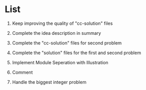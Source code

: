List
====

1. Keep improving the quality of "cc-solution" files

2. Complete the idea description in summary

3. Complete the "cc-solution" files for second problem

4. Complete the "solution" files for the first and second problem

5. Implement Module Seperation with Illustration

6. Comment

7. Handle the biggest integer problem
